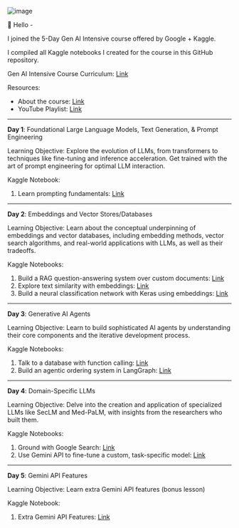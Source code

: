 ![image](https://github.com/user-attachments/assets/6bbbc492-345f-4627-9c4e-93ae4268c76f)

👋 Hello - 

I joined the 5-Day Gen AI Intensive course offered by Google + Kaggle. 

I compiled all Kaggle notebooks I created for the course in this GitHub repository.

Gen AI Intensive Course Curriculum: [Link](https://www.kaggle.com/learn-guide/5-day-genai#GenAI)

Resources:
- About the course: [Link](https://rsvp.withgoogle.com/events/google-generative-ai-intensive)
- YouTube Playlist: [Link](https://www.youtube.com/playlist?list=PLqFaTIg4myu-b1PlxitQdY0UYIbys-2es)

-----

**Day 1**: Foundational Large Language Models, Text Generation, & Prompt Engineering

Learning Objective:
Explore the evolution of LLMs, from transformers to techniques like fine-tuning and inference acceleration. Get trained with the art of prompt engineering for optimal LLM interaction.

Kaggle Notebook:
1. Learn prompting fundamentals: [Link](https://www.kaggle.com/code/juliasuzuki/day-1-llm-prompt-engineering) 

-----

**Day 2**: Embeddings and Vector Stores/Databases 

Learning Objective:
Learn about the conceptual underpinning of embeddings and vector databases, including embedding methods, vector search algorithms, and real-world applications with LLMs, as well as their tradeoffs.

Kaggle Notebooks:
1. Build a RAG question-answering system over custom documents: [Link](https://www.kaggle.com/code/juliasuzuki/day-2-document-q-a-with-rag?scriptVersionId=208487745)
2. Explore text similarity with embeddings: [Link](https://www.kaggle.com/code/juliasuzuki/day-2-embeddings-and-similarity-scores)
3. Build a neural classification network with Keras using embeddings: [Link](https://www.kaggle.com/code/juliasuzuki/day-2-classifying-embeddings-with-keras)

-----

**Day 3**: Generative AI Agents  

Learning Objective:
Learn to build sophisticated AI agents by understanding their core components and the iterative development process.

Kaggle Notebooks:
1. Talk to a database with function calling: [Link](https://www.kaggle.com/code/juliasuzuki/day-3-function-calling-with-the-gemini-api#Try-it!)
2. Build an agentic ordering system in LangGraph: [Link](https://www.kaggle.com/code/juliasuzuki/day-3-building-an-agent-with-langgraph?scriptVersionId=208901539)

-----

**Day 4**: Domain-Specific LLMs 

Learning Objective:
Delve into the creation and application of specialized LLMs like SecLM and Med-PaLM, with insights from the researchers who built them.

Kaggle Notebooks:
1. Ground with Google Search: [Link](https://www.kaggle.com/code/juliasuzuki/day-4-google-search-grounding?scriptVersionId=209213838)
2. Use Gemini API to fine-tune a custom, task-specific model: [Link](https://www.kaggle.com/code/juliasuzuki/day-4-fine-tuning-a-custom-model?scriptVersionId=209221544)

-----

**Day 5**: Gemini API Features 

Learning Objective: Learn extra Gemini API features (bonus lesson)

Kaggle Notebook:
1. Extra Gemini API Features: [Link](https://www.kaggle.com/code/juliasuzuki/bonus-day-extra-gemini-api-features?scriptVersionId=209226299)
